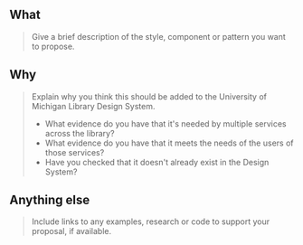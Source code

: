 <!--
If you are suggesting a change to something that already exists in the Design System, please propose it by commenting on the issue for that style, component or pattern.

If you need help putting your proposal together, you can email the Design System team at design-discovery@lib.umich.edu.
-->

## What
> Give a brief description of the style, component or pattern you want to propose.

## Why
> Explain why you think this should be added to the University of Michigan Library Design System.
>
> - What evidence do you have that it's needed by multiple services across the library?
> - What evidence do you have that it meets the needs of the users of those services?
> - Have you checked that it doesn't already exist in the Design System? 

## Anything else
> Include links to any examples, research or code to support your proposal, if available.
